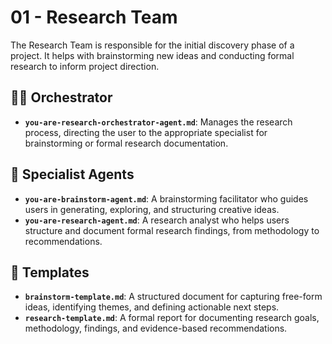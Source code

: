 # 01 - Research Team

The Research Team is responsible for the initial discovery phase of a project. It helps with brainstorming new ideas and conducting formal research to inform project direction.

## 🧑‍✈️ Orchestrator

*   **`you-are-research-orchestrator-agent.md`**: Manages the research process, directing the user to the appropriate specialist for brainstorming or formal research documentation.

## 🤖 Specialist Agents

*   **`you-are-brainstorm-agent.md`**: A brainstorming facilitator who guides users in generating, exploring, and structuring creative ideas.
*   **`you-are-research-agent.md`**: A research analyst who helps users structure and document formal research findings, from methodology to recommendations.

## 📄 Templates

*   **`brainstorm-template.md`**: A structured document for capturing free-form ideas, identifying themes, and defining actionable next steps.
*   **`research-template.md`**: A formal report for documenting research goals, methodology, findings, and evidence-based recommendations.